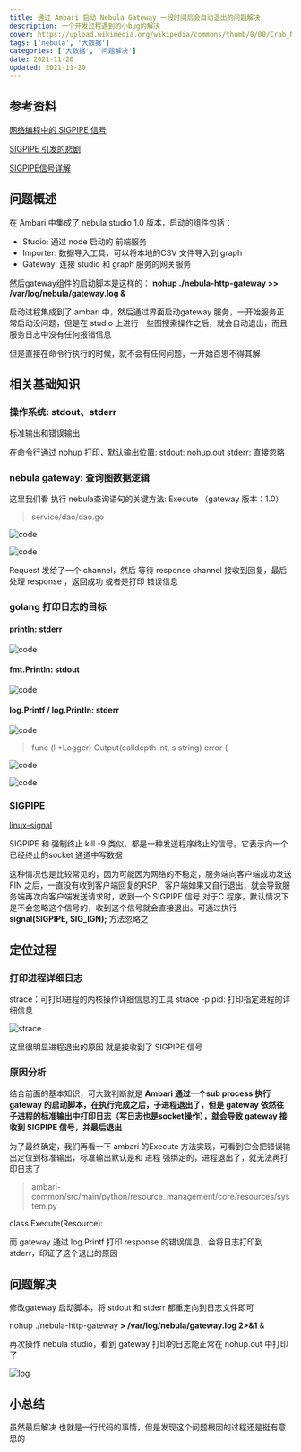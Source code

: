 ```yaml
---
title: 通过 Ambari 启动 Nebula Gateway 一段时间后会自动退出的问题解决
description: 一个开发过程遇到的小bug的解决
cover: https://upload.wikimedia.org/wikipedia/commons/thumb/0/00/Crab_Nebula.jpg/2048px-Crab_Nebula.jpg
tags: ['nebula', '大数据']
categories: ['大数据', '问题解决']
date: 2021-11-20
updated: 2021-11-20
---
```


## 参考资料

[网络编程中的 SIGPIPE 信号](http://senlinzhan.github.io/2017/03/02/sigpipe/)

[SIGPIPE 引发的悲剧](https://coderatwork.cn/posts/sigpipe-tragedy/)

[SIGPIPE信号详解](https://www.cnblogs.com/lit10050528/p/5116566.html)

## 问题概述

在 Ambari 中集成了 nebula studio 1.0 版本，启动的组件包括：
- Studio: 通过 node 启动的 前端服务
- Importer: 数据导入工具，可以将本地的CSV 文件导入到 graph
- Gateway: 连接 studio 和 graph 服务的网关服务

然后gateway组件的启动脚本是这样的：
**nohup ./nebula-http-gateway >> /var/log/nebula/gateway.log &**

启动过程集成到了 ambari 中，然后通过界面启动gateway 服务，一开始服务正常启动没问题，但是在 studio 上进行一些图搜索操作之后，就会自动退出，而且服务日志中没有任何报错信息

但是直接在命令行执行的时候，就不会有任何问题，一开始百思不得其解

## 相关基础知识
### 操作系统: stdout、stderr
标准输出和错误输出

在命令行通过 nohup 打印，默认输出位置:
stdout: nohup.out
stderr: 直接忽略

### nebula gateway: 查询图数据逻辑

这里我们看 执行 nebula查询语句的关键方法: Execute
（gateway 版本：1.0）

>service/dao/dao.go

![code](nebula01.png)

![code](nebula02.png)

Request 发给了一个 channel，然后 等待 response channel 接收到回复，最后处理 response ，返回成功 或者是打印 错误信息

### golang 打印日志的目标

#### println: stderr

![code](nebula03.png)

#### fmt.Println: stdout

![code](nebula04.png)

#### log.Printf / log.Println: stderr

![code](nebula05.png)

>func (l *Logger) Output(calldepth int, s string) error {

![code](nebula06.png)

![code](nebula07.png)

### SIGPIPE

[linux-signal](https://man7.org/linux/man-pages/man7/signal.7.html)

SIGPIPE 和 强制终止 kill -9 类似，都是一种发送程序终止的信号。它表示向一个已经终止的socket 通道中写数据

这种情况也是比较常见的，因为可能因为网络的不稳定，服务端向客户端成功发送 FIN 之后，一直没有收到客户端回复的RSP，客户端如果又自行退出，就会导致服务端再次向客户端发送请求时，收到一个 SIGPIPE 信号
对于C 程序，默认情况下是不会忽略这个信号的，收到这个信号就会直接退出。可通过执行 **signal(SIGPIPE, SIG_IGN);** 方法忽略之

## 定位过程
### 打印进程详细日志
strace：可打印进程的内核操作详细信息的工具
strace -p pid: 打印指定进程的详细信息

![strace](nebula08.png)

这里很明显进程退出的原因 就是接收到了 SIGPIPE 信号

### 原因分析
结合前面的基本知识，可大致判断就是 **Ambari 通过一个sub process 执行 gateway 的启动脚本，在执行完成之后，子进程退出了，但是 gateway 依然往子进程的标准输出中打印日志（写日志也是socket操作），就会导致 gateway 接收到 SIGPIPE 信号，并最后退出**

为了最终确定，我们再看一下 ambari 的Execute 方法实现，可看到它会把错误输出定位到标准输出，标准输出默认是和 进程 强绑定的，进程退出了，就无法再打印日志了

>ambari-common/src/main/python/resource_management/core/resources/system.py

class Execute(Resource):

而 gateway 通过 log.Printf 打印 response 的错误信息，会将日志打印到stderr，印证了这个退出的原因

## 问题解决
修改gateway 启动脚本，将 stdout 和 stderr 都重定向到日志文件即可

nohup ./nebula-http-gateway **> /var/log/nebula/gateway.log 2>&1** &

再次操作 nebula studio，看到 gateway 打印的日志能正常在 nohup.out 中打印了

![log](nebula10.png)

## 小总结
虽然最后解决 也就是一行代码的事情，但是发现这个问题根因的过程还是挺有意思的

